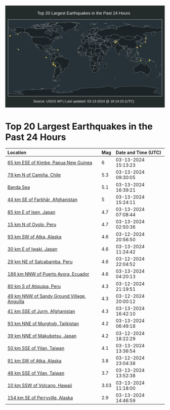 ![Map](./map.png)

# Top 20 Largest Earthquakes in the Past 24 Hours

| Location | Mag | Date and Time (UTC) |
|:---|:---|:---|
| [65 km ESE of Kimbe, Papua New Guinea](https://earthquake.usgs.gov/earthquakes/eventpage/us6000milg) | 6 | 03-13-2024 15:13:23 |
| [79 km N of Camiña, Chile](https://earthquake.usgs.gov/earthquakes/eventpage/us6000mijr) | 5.3 | 03-13-2024 09:30:05 |
| [Banda Sea](https://earthquake.usgs.gov/earthquakes/eventpage/us6000mimk) | 5.1 | 03-13-2024 16:39:21 |
| [44 km SE of Farkhār, Afghanistan](https://earthquake.usgs.gov/earthquakes/eventpage/us6000milk) | 5 | 03-13-2024 15:24:11 |
| [85 km E of Isen, Japan](https://earthquake.usgs.gov/earthquakes/eventpage/us6000mij7) | 4.7 | 03-13-2024 07:08:44 |
| [15 km N of Oyolo, Peru](https://earthquake.usgs.gov/earthquakes/eventpage/us6000miic) | 4.7 | 03-13-2024 02:50:36 |
| [93 km SW of Atka, Alaska](https://earthquake.usgs.gov/earthquakes/eventpage/us6000miha) | 4.6 | 03-12-2024 20:56:50 |
| [30 km E of Iwaki, Japan](https://earthquake.usgs.gov/earthquakes/eventpage/us6000mikg) | 4.6 | 03-13-2024 11:24:42 |
| [29 km NE of Salcabamba, Peru](https://earthquake.usgs.gov/earthquakes/eventpage/us6000mihq) | 4.6 | 03-12-2024 22:04:52 |
| [186 km NNW of Puerto Ayora, Ecuador](https://earthquake.usgs.gov/earthquakes/eventpage/us6000miin) | 4.6 | 03-13-2024 04:20:13 |
| [80 km S of Atiquipa, Peru](https://earthquake.usgs.gov/earthquakes/eventpage/us6000miht) | 4.3 | 03-12-2024 21:19:51 |
| [49 km NNW of Sandy Ground Village, Anguilla](https://earthquake.usgs.gov/earthquakes/eventpage/us6000migx) | 4.3 | 03-12-2024 20:00:12 |
| [41 km SSE of Jurm, Afghanistan](https://earthquake.usgs.gov/earthquakes/eventpage/us6000mimm) | 4.3 | 03-13-2024 16:42:10 |
| [93 km NNE of Murghob, Tajikistan](https://earthquake.usgs.gov/earthquakes/eventpage/us6000mij5) | 4.2 | 03-13-2024 06:49:18 |
| [39 km NNE of Makubetsu, Japan](https://earthquake.usgs.gov/earthquakes/eventpage/us6000mifu) | 4.2 | 03-12-2024 18:22:29 |
| [50 km SSE of Yilan, Taiwan](https://earthquake.usgs.gov/earthquakes/eventpage/us6000mil0) | 4.1 | 03-13-2024 13:36:54 |
| [91 km SW of Atka, Alaska](https://earthquake.usgs.gov/earthquakes/eventpage/us6000mihy) | 3.8 | 03-12-2024 23:04:38 |
| [48 km SSE of Yilan, Taiwan](https://earthquake.usgs.gov/earthquakes/eventpage/us6000mil3) | 3.7 | 03-13-2024 13:52:38 |
| [10 km SSW of Volcano, Hawaii](https://earthquake.usgs.gov/earthquakes/eventpage/hv74135966) | 3.03 | 03-13-2024 11:18:00 |
| [154 km SE of Perryville, Alaska](https://earthquake.usgs.gov/earthquakes/eventpage/ak0243cyudw1) | 2.9 | 03-13-2024 14:46:59 |
